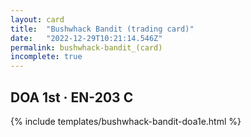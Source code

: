 ```yaml
---
layout: card
title:  "Bushwhack Bandit (trading card)"
date:   "2022-12-29T10:21:14.546Z"
permalink: bushwhack-bandit_(card)
incomplete: true
---
```


## DOA 1st &middot; EN-203 C

{% include templates/bushwhack-bandit-doa1e.html %}
